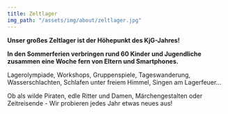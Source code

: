 ```yaml
---
title: Zeltlager
img_path: "/assets/img/about/zeltlager.jpg"
---
```

**Unser großes Zeltlager ist der Höhepunkt des KjG-Jahres!**


**In den Sommerferien verbringen rund 60 Kinder und Jugendliche zusammen eine Woche fern von Eltern und Smartphones.**


Lagerolympiade, Workshops, Gruppenspiele, Tageswanderung, Wasserschlachten, Schlafen unter freiem Himmel, Singen am Lagerfeuer...    


Ob als wilde Piraten, edle Ritter und Damen, Märchengestalten oder Zeitreisende -
Wir probieren jedes Jahr etwas neues aus!
